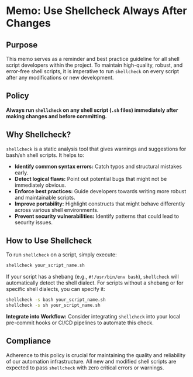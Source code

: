 # Memo: Use Shellcheck Always After Changes

## Purpose

This memo serves as a reminder and best practice guideline for all shell script developers within the project. To maintain high-quality, robust, and error-free shell scripts, it is imperative to run `shellcheck` on every script after any modifications or new development.

## Policy

**Always run `shellcheck` on any shell script (`.sh` files) immediately after making changes and before committing.**

## Why Shellcheck?

`shellcheck` is a static analysis tool that gives warnings and suggestions for bash/sh shell scripts. It helps to:

*   **Identify common syntax errors:** Catch typos and structural mistakes early.
*   **Detect logical flaws:** Point out potential bugs that might not be immediately obvious.
*   **Enforce best practices:** Guide developers towards writing more robust and maintainable scripts.
*   **Improve portability:** Highlight constructs that might behave differently across various shell environments.
*   **Prevent security vulnerabilities:** Identify patterns that could lead to security issues.

## How to Use Shellcheck

To run `shellcheck` on a script, simply execute:

```bash
shellcheck your_script_name.sh
```

If your script has a shebang (e.g., `#!/usr/bin/env bash`), `shellcheck` will automatically detect the shell dialect. For scripts without a shebang or for specific shell dialects, you can specify it:

```bash
shellcheck -s bash your_script_name.sh
shellcheck -s sh your_script_name.sh
```

**Integrate into Workflow:** Consider integrating `shellcheck` into your local pre-commit hooks or CI/CD pipelines to automate this check.

## Compliance

Adherence to this policy is crucial for maintaining the quality and reliability of our automation infrastructure. All new and modified shell scripts are expected to pass `shellcheck` with zero critical errors or warnings.
